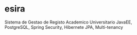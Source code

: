 # esira
Sistema de Gestao de Registo Academico Universitario
JavaEE, PostgreSQL, Spring Security, Hibernete JPA, Multi-tenancy
